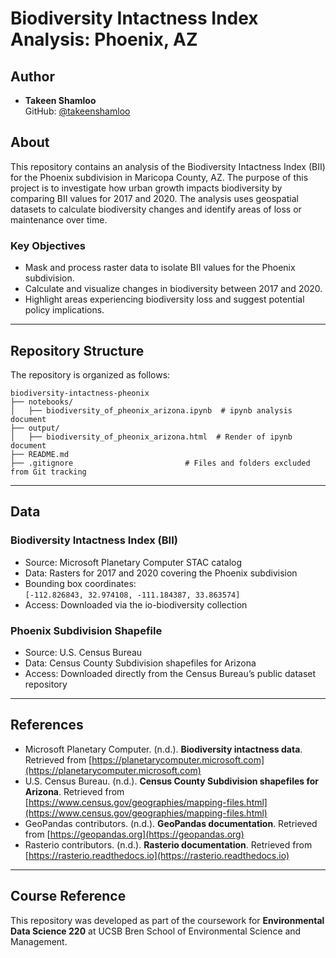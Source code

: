 # Biodiversity Intactness Index Analysis: Phoenix, AZ

## Author
- **Takeen Shamloo**  
  GitHub: [@takeenshamloo](https://github.com/takeenshamloo)

## About
This repository contains an analysis of the Biodiversity Intactness Index (BII) for the Phoenix subdivision in Maricopa County, AZ. The purpose of this project is to investigate how urban growth impacts biodiversity by comparing BII values for 2017 and 2020. The analysis uses geospatial datasets to calculate biodiversity changes and identify areas of loss or maintenance over time.

### Key Objectives
- Mask and process raster data to isolate BII values for the Phoenix subdivision.
- Calculate and visualize changes in biodiversity between 2017 and 2020.
- Highlight areas experiencing biodiversity loss and suggest potential policy implications.

---

## Repository Structure
The repository is organized as follows:

```{plaintext}
biodiversity-intactness-pheonix
├── notebooks/
│   ├── biodiversity_of_pheonix_arizona.ipynb  # ipynb analysis document
├── output/
│   ├── biodiversity_of_pheonix_arizona.html  # Render of ipynb document
├── README.md                             
├── .gitignore                         # Files and folders excluded from Git tracking
```


---

## Data
### Biodiversity Intactness Index (BII)
- Source: Microsoft Planetary Computer STAC catalog
- Data: Rasters for 2017 and 2020 covering the Phoenix subdivision
- Bounding box coordinates:  
  `[-112.826843, 32.974108, -111.184387, 33.863574]`
- Access: Downloaded via the io-biodiversity collection

### Phoenix Subdivision Shapefile
- Source: U.S. Census Bureau
- Data: Census County Subdivision shapefiles for Arizona
- Access: Downloaded directly from the Census Bureau’s public dataset repository

---

## References
- Microsoft Planetary Computer. (n.d.). **Biodiversity intactness data**. Retrieved from [https://planetarycomputer.microsoft.com](https://planetarycomputer.microsoft.com)
- U.S. Census Bureau. (n.d.). **Census County Subdivision shapefiles for Arizona**. Retrieved from [https://www.census.gov/geographies/mapping-files.html](https://www.census.gov/geographies/mapping-files.html)
- GeoPandas contributors. (n.d.). **GeoPandas documentation**. Retrieved from [https://geopandas.org](https://geopandas.org)
- Rasterio contributors. (n.d.). **Rasterio documentation**. Retrieved from [https://rasterio.readthedocs.io](https://rasterio.readthedocs.io)

---

## Course Reference
This repository was developed as part of the coursework for **Environmental Data Science 220** at UCSB Bren School of Environmental Science and Management.





